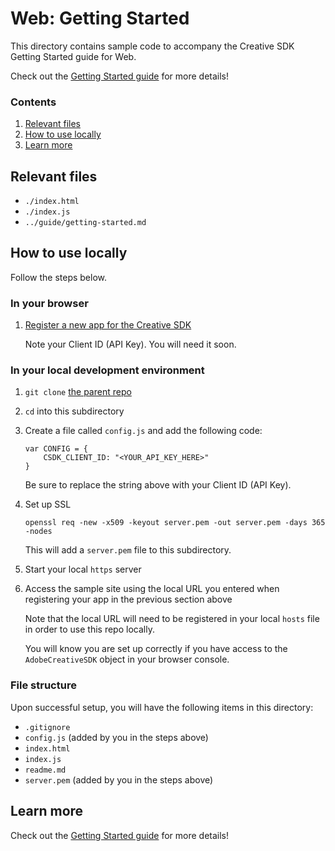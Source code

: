 # Web: Getting Started

This directory contains sample code to accompany the Creative SDK Getting Started guide for Web.

Check out the [Getting Started guide](https://github.com/CreativeSDK/web-getting-started-samples/blob/master/getting-started/guide/getting-started.md) for more details!

### Contents

1. [Relevant files](#relevant-files)
1. [How to use locally](#how-to-use-locally)
1. [Learn more](#learn-more)

## Relevant files

- `./index.html`
- `./index.js`
- `../guide/getting-started.md`

## How to use locally

Follow the steps below.

### In your browser

1. [Register a new app for the Creative SDK](https://creativesdk.zendesk.com/hc/en-us/articles/216369343-Why-and-how-to-register-my-app-)
	
	Note your Client ID (API Key). You will need it soon.


### In your local development environment

1. `git clone` [the parent repo](https://github.com/CreativeSDK/web-getting-started-samples)
1. `cd` into this subdirectory
1. Create a file called `config.js` and add the following code:

	```
	var CONFIG = {
		CSDK_CLIENT_ID: "<YOUR_API_KEY_HERE>"
	}
	```

	Be sure to replace the string above with your Client ID (API Key).

1. Set up SSL

	`openssl req -new -x509 -keyout server.pem -out server.pem -days 365 -nodes`

	This will add a `server.pem` file to this subdirectory.

1. Start your local `https` server
1. Access the sample site using the local URL you entered when registering your app in the previous section above

	Note that the local URL will need to be registered in your local `hosts` file in order to use this repo locally.

	You will know you are set up correctly if you have access to the `AdobeCreativeSDK` object in your browser console.

### File structure

Upon successful setup, you will have the following items in this directory:

- `.gitignore`
- `config.js` (added by you in the steps above)
- `index.html`
- `index.js`
- `readme.md`
- `server.pem` (added by you in the steps above)

## Learn more

Check out the [Getting Started guide](https://github.com/CreativeSDK/web-getting-started-samples/blob/master/getting-started/guide/getting-started.md) for more details!